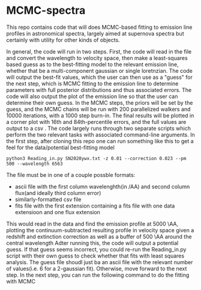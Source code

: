 # MCMC-spectra
This repo contains code that will does MCMC-based fitting to emission line profiles in astronomical spectra, largely aimed at supernova spectra but certainly with utility for other kinds of objects.

In general, the code will run in two steps. First, the code will read in the file and convert the wavelength to velocity space, then make a least-squares based guess as to the best-fitting model to the relevant emission line, whether that be a multi-component gaussian or single loretnzian. The code will output the best-fit values, which the user can then use as a "guess" for the next step, which is MCMC fitting to the emission line to determine parameters with full posterior distributions and thus associated errors. The code will also output the plot of the emission line so that the user can determine their own guess. In the MCMC steps, the priors will be set by the guess, and the MCMC chains will be run with 200 parallelized walkers and 10000 iterations, with a 1000 step burn-in. The final results will be plotted in a corner plot with 16th and 84th-percentile errors, and the full values are output to a csv .
The code largely runs through two separate scripts which perform the two relevant tasks with associated command-line arguments.
In the first step, after cloning this repo one can run something like this to get a feel for the data/potential best-fitting model

```
python3 Reading_in.py SN2020ywx.txt -z 0.01 --correction 0.023 --pm 500 --wavelength 6563
```
The file must be in one of a couple possble formats:
* ascii file with the first column wavelenghth(in /AA) and second column flux(and ideally third column error)
* similarly-formatted csv file
* fits file with the first extension containing a fits file with one data extensioon and one flux extension

This would read in the data and find the emission profile at 5000 \AA, plotting the continuum-subtracted resulting profile in velocity space given a redshift and extinction correction as well as a buffer of 500 \AA around the central wavelength
Adter running this, the code will output a potential guess. If that guess seems incorrect, you could re-run the Reading_in.py script with their own guess to check whether that fits with least squares analysis. The guess file shoudl just ba an ascii file with the relevant number of values(i.e. 6 for a 2-gaussian fit). Otherwise, move forward to the next step. In the next step, you can run the following command to do the fitting with MCMC
